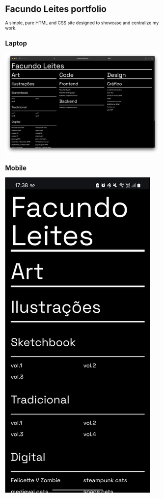 # Facundo Leites portfolio

A simple, pure HTML and CSS site designed to showcase and centralize my work.

## Laptop

![screen_laptop](screen_laptop.png)

## Mobile

![screen_mobile](screen_mobile.jpg)
